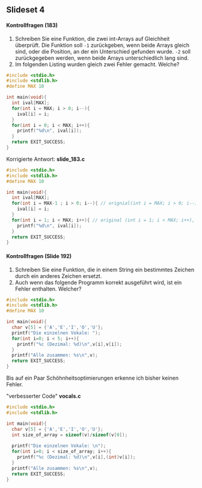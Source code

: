 ## Slideset 4
#### Kontrollfragen (183)
1. Schreiben Sie eine Funktion, die zwei int-Arrays auf Gleichheit überprüft. Die Funktion soll `-1` zurückgeben, wenn beide Arrays gleich sind, oder die Position, an der ein Unterschied gefunden wurde. `-2` soll zurückgegeben werden, wenn beide Arrays unterschiedlich lang sind.
2. Im folgenden Listing wurden gleich zwei Fehler gemacht. Welche?

```c
#include <stdio.h>
#include <stdlib.h>
#define MAX 10

int main(void){
  int ival[MAX];
  for(int i = MAX; i > 0; i--){
    ival[i] = i;
  }
  for(int i = 0; i < MAX; i++){
    printf("%d\n", ival[i]);
  }
  return EXIT_SUCCESS;
}
```

Korrigierte Antwort:
**slide_183.c**
```c
#include <stdio.h>
#include <stdlib.h>
#define MAX 10

int main(void){
  int ival[MAX];
  for(int i = MAX-1 ; i > 0; i--){ // orignial(int i = MAX; i > 0; i--), tries to write to ival[10] which it has no acess to.
    ival[i] = i;
  }
  for(int i = 1; i < MAX; i++){ // original (int i = 1; i < MAX; i++), started with int[0] which was not set
    printf("%d\n", ival[i]);
  }
  return EXIT_SUCCESS;
}
```

#### Kontrollfragen (Slide 192)
1. Schreiben Sie eine Funktion, die in einem String ein bestimmtes Zeichen durch ein anderes Zeichen ersetzt.
2. Auch wenn das folgende Programm korrekt ausgeführt wird, ist ein Fehler enthalten. Welcher?
```c
#include <stdio.h>
#include <stdlib.h>
#define MAX 10

int main(void){
  char v[5] = {'A','E','I','O','U'};
  printf("Die einzelnen Vokale: ");
  for(int i=0; i < 5; i++){
    printf("%c (Dezimal: %d)\n",v[i],v[i]);
  }
  printf("Alle zusammen: %s\n",v);
  return EXIT_SUCCESS;
}
```
Bis auf ein Paar Schöhnheitsoptimierungen erkenne ich bisher keinen Fehler.

"verbesserter Code"
**vocals.c**
```c
#include <stdio.h>
#include <stdlib.h>

int main(void){
  char v[5] = {'A','E','I','O','U'};
  int size_of_array = sizeof(v)/sizeof(v[0]);
  
  printf("Die einzelnen Vokale: \n");
  for(int i=0; i < size_of_array; i++){
    printf("%c (Dezimal: %d)\n",v[i],(int)v[i]);
  }
  printf("Alle zusammen: %s\n",v);
  return EXIT_SUCCESS;
}
```
